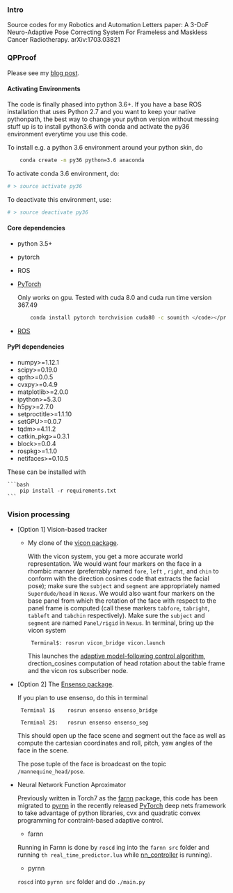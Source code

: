 ### Intro

Source codes for my Robotics and Automation Letters paper: A 3-DoF Neuro-Adaptive Pose Correcting System For Frameless and Maskless Cancer Radiotherapy.  arXiv:1703.03821

### QPProof

Please see my [blog post](http://lakehanne.github.io/QP-Layer-MRAS).

#### Activating Environments 

The code is finally phased into python 3.6+. If you have a base ROS installation that uses
 Python 2.7 and you want to keep your native pythonpath, the best way to change your python version 
 without messing stuff up is to install python3.6 with conda and activate the py36 environment
 everytime you use this code.

To install e.g. a python 3.6 environment around your python skin, do

```bash
	conda create -n py36 python=3.6 anaconda
```

To activate conda 3.6  environment, do:

```bash
# > source activate py36
```

To deactivate this environment, use:

```bash
# > source deactivate py36
```
#### Core dependencies
- python 3.5+
- pytorch
- ROS


- [PyTorch](http://pytorch.org/)
	
	Only works on gpu. Tested with cuda 8.0 and cuda run time version 367.49
	
	```bash
		conda install pytorch torchvision cuda80 -c soumith </code></pre>
	```

- [ROS](http://wiki.ros.org/indigo/Installation/Ubuntu)

#### PyPI dependencies 
- numpy>=1.12.1
- scipy>=0.19.0
- qpth>=0.0.5
- cvxpy>=0.4.9
- matplotlib>=2.0.0
- ipython>=5.3.0
- h5py>=2.7.0
- setproctitle>=1.1.10
- setGPU>=0.0.7
- tqdm>=4.11.2
- catkin_pkg>=0.3.1
- block>=0.0.4
- rospkg>=1.1.0
- netifaces>=0.10.5

These can be installed with 

	```bash
		pip install -r requirements.txt
	```

### Vision processing

- [Option 1] Vision-based tracker
	- My clone of the [vicon package](https://github.com/lakehanne/superchicko/tree/indigo-devel/vicon).

		With the vicon system, you get a more accurate world representation. We would want four markers on the face in a rhombic manner (preferrably named `fore`, `left` , `right`, and `chin` to conform with the direction cosines code that extracts the facial pose); make sure the `subject` and `segment` are appropriately named `Superdude/head` in `Nexus`. We would also want four markers on the base panel from which the rotation of the face with respect to the panel frame is computed (call these markers `tabfore`, `tabright`, `tableft` and `tabchin` respectively). Make sure the `subject` and `segment` are named `Panel/rigid` in `Nexus`. In terminal, bring up the vicon system
		
		<pre class="terminal"><code> Terminal$:	rosrun vicon_bridge vicon.launch</pre></code>

		This launches the [adaptive model-following control algorithm](/nn_controller), drection_cosines computation of head rotation about the table frame and the vicon ros subscriber node.
		
- [Option 2] The [Ensenso package](https://github.com/lakehanne/ensenso).

	If you plan to use ensenso, do this in terminal

	<pre class="terminal"><code> Terminal 1$	rosrun ensenso ensenso_bridge </pre></code>
	<pre class="terminal"><code> Terminal 2$:	rosrun ensenso ensenso_seg </pre></code>
	
	This should open up the face scene and segment out the face as well as compute the cartesian coordinates and roll, pitch, yaw angles of the face in the scene.

	The pose tuple of the face is broadcast on the topic `/mannequine_head/pose`.

- 	Neural Network Function Aproximator

	Previously written in Torch7 as the [farnn](/farnn) package, this code has been migrated to [pyrnn](/pyrnn) in the recently released [PyTorch](pytorch) deep nets framework to take advantage of python libraries, cvx and quadratic convex programming for contraint-based adaptive control.

	- farnn

	Running in Farnn is done by `roscd` ing into the `farnn src` folder and running `th real_time_predictor.lua` while [nn_controller](/nn_controller) is running).

	- pyrnn

	`roscd` into `pyrnn src` folder and do `./main.py`


